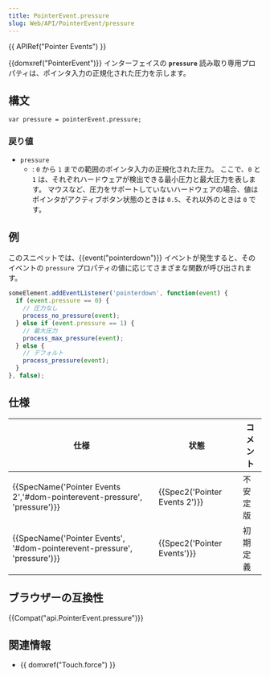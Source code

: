 ```yaml
---
title: PointerEvent.pressure
slug: Web/API/PointerEvent/pressure
---
```


{{ APIRef("Pointer Events") }}

{{domxref("PointerEvent")}} インターフェイスの **`pressure`** 読み取り専用プロパティは、ポインタ入力の正規化された圧力を示します。

## 構文

```
var pressure = pointerEvent.pressure;
```

### 戻り値

- `pressure`
  - : `0` から `1` までの範囲のポインタ入力の正規化された圧力。 ここで、`0` と `1` は、それぞれハードウェアが検出できる最小圧力と最大圧力を表します。 マウスなど、圧力をサポートしていないハードウェアの場合、値はポインタがアクティブボタン状態のときは `0.5`、それ以外のときは `0` です。

## 例

このスニペットでは、{{event("pointerdown")}} イベントが発生すると、そのイベントの `pressure` プロパティの値に応じてさまざまな関数が呼び出されます。

```js
someElement.addEventListener('pointerdown', function(event) {
  if (event.pressure == 0) {
    // 圧力なし
    process_no_pressure(event);
  } else if (event.pressure == 1) {
    // 最大圧力
    process_max_pressure(event);
  } else {
    // デフォルト
    process_pressure(event);
  }
}, false);
```

## 仕様

| 仕様                                                                                             | 状態                                     | コメント |
| ------------------------------------------------------------------------------------------------ | ---------------------------------------- | -------- |
| {{SpecName('Pointer Events 2','#dom-pointerevent-pressure', 'pressure')}} | {{Spec2('Pointer Events 2')}} | 不安定版 |
| {{SpecName('Pointer Events', '#dom-pointerevent-pressure', 'pressure')}} | {{Spec2('Pointer Events')}}     | 初期定義 |

## ブラウザーの互換性

{{Compat("api.PointerEvent.pressure")}}

## 関連情報

- {{ domxref("Touch.force") }}
